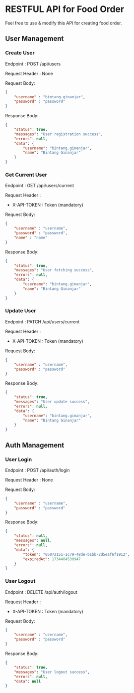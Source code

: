 # RESTFUL API for Food Order

Feel free to use & modify this API for creating food order.

## User Management

### Create User
Endpoint : POST /api/users

Request Header : None

Request Body:
```json
{
    "username" : "bintang.ginanjar",
    "password" : "password"
}
```

Response Body:
```json
{
    "status": true,
    "messages": "User registration success",
    "errors": null,
    "data": {
        "username": "bintang.ginanjar",
        "name": "Bintang Ginanjar"
    }
}
```

### Get Current User
Endpoint : GET /api/users/current

Request Header :

* X-API-TOKEN : Token (mandatory)

Request Body:
```json
{
    "username" : "username",
    "password" : "password",
    "name" : "name"
}
```

Response Body:
```json
{
    "status": true,
    "messages": "User fetching success",
    "errors": null,
    "data": {
        "username": "bintang.ginanjar",
        "name": "Bintang Ginanjar"
    }
}
```

### Update User
Endpoint : PATCH /api/users/current

Request Header :

* X-API-TOKEN : Token (mandatory)

Request Body:
```json
{
    "username" : "username",
    "password" : "password"    
}
```

Response Body:
```json
{
    "status": true,
    "messages": "User update success",
    "errors": null,
    "data": {
        "username": "bintang.ginanjar",
        "name": "Bintang Ginanjar"
    }
}
```

## Auth Management

### User Login
Endpoint : POST /api/auth/login

Request Header : None

Request Body:
```json
{
    "username" : "username",
    "password" : "password"
}
```

Response Body:
```json
{
    "status": null,
    "messages": null,
    "errors": null,
    "data": {
        "token": "05072151-1c79-48de-b1bb-2d5eaf6f1912",
        "expiredAt": 1734404530947
    }
}
```

### User Logout
Endpoint : DELETE /api/auth/logout

Request Header :
* X-API-TOKEN : Token (mandatory)

Request Body:
```json
{
    "username" : "username",
    "password" : "password"
}
```

Response Body:
```json
{
    "status": true,
    "messages": "User logout success",
    "errors": null,
    "data": null
}
```
